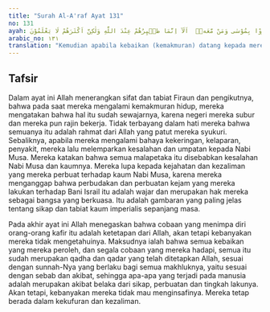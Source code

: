 ```yaml
---
title: "Surah Al-A'raf Ayat 131"
no: 131
ayah: فَاِذَا جَاۤءَتْهُمُ الْحَسَنَةُ قَالُوْا لَنَا هٰذِهٖ ۚوَاِنْ تُصِبْهُمْ سَيِّئَةٌ يَّطَّيَّرُوْا بِمُوْسٰى وَمَنْ مَّعَهٗۗ  اَلَآ اِنَّمَا طٰۤىِٕرُهُمْ عِنْدَ اللّٰهِ وَلٰكِنَّ اَكْثَرَهُمْ لَا يَعْلَمُوْنَ
arabic_no: ١٣١
translation: "Kemudian apabila kebaikan (kemakmuran) datang kepada mereka, mereka berkata, “Ini adalah karena (usaha) kami.” Dan jika mereka ditimpa kesusahan, mereka lemparkan sebab kesialan itu kepada Musa dan pengikutnya. Ketahuilah, sesungguhnya nasib mereka di tangan Allah, namun kebanyakan mereka tidak mengetahui."
---
```


## Tafsir

Dalam ayat ini Allah menerangkan sifat dan tabiat Firaun dan pengikutnya, bahwa pada saat mereka mengalami kemakmuran hidup, mereka mengatakan bahwa hal itu sudah sewajarnya, karena negeri mereka subur dan mereka pun rajin bekerja. Tidak terbayang dalam hati mereka bahwa semuanya itu adalah rahmat dari Allah yang patut mereka syukuri. Sebaliknya, apabila mereka mengalami bahaya kekeringan, kelaparan, penyakit, mereka lalu melemparkan kesalahan dan umpatan kepada Nabi Musa. Mereka katakan bahwa semua malapetaka itu disebabkan kesalahan Nabi Musa dan kaumnya. Mereka lupa kepada kejahatan dan kezaliman yang mereka perbuat terhadap kaum Nabi Musa, karena mereka menganggap bahwa perbudakan dan perbuatan kejam yang mereka lakukan terhadap Bani Israil itu adalah wajar dan merupakan hak mereka sebagai bangsa yang berkuasa. Itu adalah gambaran yang paling jelas tentang sikap dan tabiat kaum imperialis sepanjang masa.

Pada akhir ayat ini Allah menegaskan bahwa cobaan yang menimpa diri orang-orang kafir itu adalah ketetapan dari Allah, akan tetapi kebanyakan mereka tidak mengetahuinya. Maksudnya ialah bahwa semua kebaikan yang mereka peroleh, dan segala cobaan yang mereka hadapi, semua itu sudah merupakan qadha dan qadar yang telah ditetapkan Allah, sesuai dengan sunnah-Nya yang berlaku bagi semua makhluknya, yaitu sesuai dengan sebab dan akibat, sehingga apa-apa yang terjadi pada manusia adalah merupakan akibat belaka dari sikap, perbuatan dan tingkah lakunya. Akan tetapi, kebanyakan mereka tidak mau menginsafinya. Mereka tetap berada dalam kekufuran dan kezaliman.